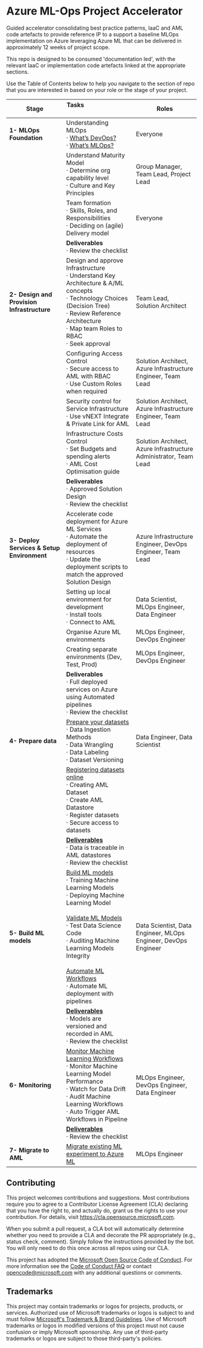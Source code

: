 # Azure ML-Ops Project Accelerator

Guided accelerator consolidating best practice patterns, IaaC and AML code artefacts to provide reference IP to a support a baseline MLOps implementation on Azure leveraging Azure ML that can be delivered in approximately 12 weeks of project scope. 

This repo is designed to be consumed 'documentation led', with the relevant IaaC or implementation code artefacts linked at the appropriate sections. 

Use the Table of Contents below to help you navigate to the section of repo that you are interested in based on your role or the stage of your project. 


| **Stage**                                  | **Tasks &nbsp; &nbsp; &nbsp; &nbsp; &nbsp; &nbsp; &nbsp; &nbsp; &nbsp; &nbsp; &nbsp; &nbsp; &nbsp; &nbsp; &nbsp;&nbsp; &nbsp; &nbsp; &nbsp; &nbsp; &nbsp;**                                                                                                                                                                                                                                                                                    | **Roles**                                                         |
| ------------------------------------------ | ---------------------------------------------------------------------------------------------------------------------------------------------------------------------------------------------------------------------------------------------------------------------------------------------------------------------------------------------------------------------------------------------------------------------------------------------- | ----------------------------------------------------------------- |
| **1- MLOps Foundation**                    | Understanding MLOps <br />· [What’s DevOps?](/1-MLOpsFoundations/0-DevOpsOverview/README.md)<br />· [What’s MLOps?](/1-MLOpsFoundations/1-MLOpsOverview/README.md)                                                                                                                                                                                                                                                                             | Everyone                                                          |
|                                            | Understand Maturity Model <br />· Determine org capability level <br />· Culture and Key Principles                                                                                                                                                                                                                                                                                                                                            | Group Manager, Team Lead, Project Lead                            |
|                                            | Team formation <br />· Skills, Roles, and Responsibilities<br />· Deciding on (agile) Delivery model                                                                                                                                                                                                                                                                                                                                           | Everyone                                                          |
|                                            | **Deliverables**<br />· Review the checklist                                                                                                                                                                                                                                                                                                                                                                                                   |
| **2- Design and Provision Infrastructure** | Design and approve Infrastructure<br />· Understand Key Architecture & A/ML concepts<br />· Technology Choices (Decision Tree)<br />· Review Reference Architecture<br />· Map team Roles to RBAC<br />· Seek approval                                                                                                                                                                                                                         | Team Lead, Solution Architect                                     |
|                                            | Configuring Access Control<br />· Secure access to AML with RBAC<br />· Use Custom Roles when required                                                                                                                                                                                                                                                                                                                                         | Solution Architect, Azure Infrastructure Engineer, Team Lead      |
|                                            | Security control for Service Infrastructure<br />· Use vNEXT Integrate & Private Link for AML                                                                                                                                                                                                                                                                                                                                                  | Solution Architect, Azure Infrastructure Engineer, Team Lead      |
|                                            | Infrastructure Costs Control<br />· Set Budgets and spending alerts<br />· AML Cost Optimisation guide                                                                                                                                                                                                                                                                                                                                         | Solution Architect, Azure Infrastructure Administrator, Team Lead |
|                                            | **Deliverables**<br />· Approved Solution Design<br />· Review the checklist                                                                                                                                                                                                                                                                                                                                                                   |
| **3- Deploy Services & Setup Environment** | Accelerate code deployment for Azure ML Services<br />· Automate the deployment of resources<br />· Update the deployment scripts to match the approved Solution Design                                                                                                                                                                                                                                                                        | Azure Infrastructure Engineer, DevOps Engineer, Team Lead         |
|                                            | Setting up local environment for development<br />· Install tools<br />· Connect to AML                                                                                                                                                                                                                                                                                                                                                        | Data Scientist, MLOps Engineer, Data Engineer                     |
|                                            | Organise Azure ML environments                                                                                                                                                                                                                                                                                                                                                                                                                 | MLOps Engineer, DevOps Engineer                                   |
|                                            | Creating separate environments (Dev, Test, Prod)                                                                                                                                                                                                                                                                                                                                                                                               | MLOps Engineer, DevOps Engineer                                   |
|                                            | **Deliverables**<br />· Full deployed services on Azure using Automated pipelines<br />· Review the checklist                                                                                                                                                                                                                                                                                                                                  |
| **4- Prepare data**                        | [Prepare your datasets](4-PrepareData/1-PrepareYourDatasets/README.md)<br />· Data Ingestion Methods <br />· Data Wrangling <br />· Data Labeling <br />· Dataset Versioning                                                                                                                                                                                                                                                                   | Data Engineer, Data Scientist                                     |
|                                            | [Registering datasets online](4-PrepareData/2-RegisteringDatasetsOnline/README.md)<br />· Creating AML Dataset<br />· Create AML Datastore <br />· Register datasets<br />· Secure access to datasets                                                                                                                                                                                                                                          |                                                                   |
|                                            | [**Deliverables**](4-PrepareData/Deliverables/README.md)<br />· Data is traceable in AML datastores<br />· Review the checklist                                                                                                                                                                                                                                                                                                                |
| **5- Build ML models**                     | [Build ML models](5-BuildMLModels/1-BuildMLModels/README.md) <br />· Training Machine Learning Models<br />· Deploying Machine Learning Model<br /><br />[Validate ML Models](5-BuildMLModels/2-ValidateMLModels/README.md)<br />· Test Data Science Code <br />· Auditing Machine Learning Models Integrity<br /><br />[Automate ML Workflows](5-BuildMLModels/3-AutomateMLWorkflows/README.md)<br />· Automate ML deployment with  pipelines | Data Scientist, Data Engineer, MLOps Engineer, DevOps Engineer    |
|                                            | [**Deliverables**](5-BuildMLModels/Deliverables/README.md)<br />· Models are versioned and recorded in AML<br />· Review the checklist                                                                                                                                                                                                                                                                                                         |
| **6- Monitoring**                          | [Monitor Machine Learning Workflows](6-Monitor/1-MonitorMLWorkflow/README.md)<br />· Monitor Machine Learning Model Performance<br />· Watch for Data Drift<br />· Audit Machine Learning Workflows<br />· Auto Trigger AML Workflows in Pipeline                                                                                                                                                                                              | MLOps Engineer, DevOps Engineer, Data Engineer                    |
|                                            | [**Deliverables**](6-Monitor/Deliverables/README.md)<br />· Review the checklist                                                                                                                                                                                                                                                                                                                                                               |
| **7- Migrate to AML**                      | [Migrate existing ML experiment to Azure ML](7-MigrateToAML/README.md)                                                                                                                                                                                                                                                                                                                                                                         | MLOps Engineer                                                    |








## Contributing 

This project welcomes contributions and suggestions.  Most contributions require you to agree to a
Contributor License Agreement (CLA) declaring that you have the right to, and actually do, grant us
the rights to use your contribution. For details, visit https://cla.opensource.microsoft.com.

When you submit a pull request, a CLA bot will automatically determine whether you need to provide
a CLA and decorate the PR appropriately (e.g., status check, comment). Simply follow the instructions
provided by the bot. You will only need to do this once across all repos using our CLA.

This project has adopted the [Microsoft Open Source Code of Conduct](https://opensource.microsoft.com/codeofconduct/).
For more information see the [Code of Conduct FAQ](https://opensource.microsoft.com/codeofconduct/faq/) or
contact [opencode@microsoft.com](mailto:opencode@microsoft.com) with any additional questions or comments.

## Trademarks

This project may contain trademarks or logos for projects, products, or services. Authorized use of Microsoft 
trademarks or logos is subject to and must follow 
[Microsoft's Trademark & Brand Guidelines](https://www.microsoft.com/en-us/legal/intellectualproperty/trademarks/usage/general).
Use of Microsoft trademarks or logos in modified versions of this project must not cause confusion or imply Microsoft sponsorship.
Any use of third-party trademarks or logos are subject to those third-party's policies.
